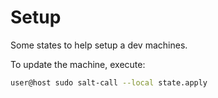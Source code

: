 # Setup

Some states to help setup a dev machines.

To update the machine, execute:

```sh
user@host sudo salt-call --local state.apply
```
